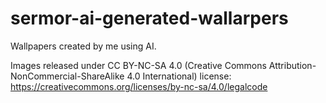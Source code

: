# sermor-ai-generated-wallarpers

Wallpapers created by me using AI.

Images released under CC BY-NC-SA 4.0 (Creative Commons Attribution-NonCommercial-ShareAlike 4.0 International) license: https://creativecommons.org/licenses/by-nc-sa/4.0/legalcode

